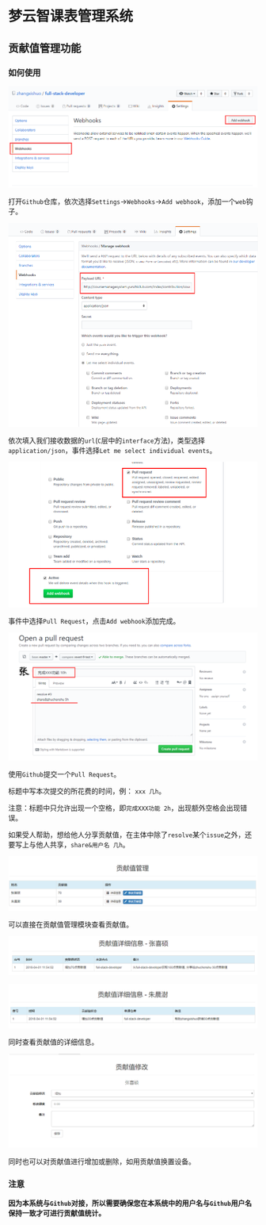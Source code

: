 # 梦云智课表管理系统

## 贡献值管理功能

### 如何使用

![](image/contribution/0.png)

打开`Github`仓库，依次选择`Settings`->`Webhooks`->`Add webhook`，添加一个`web`钩子。

![](image/contribution/1.png)

依次填入我们接收数据的`url`(`C`层中的`interface`方法)，类型选择`application/json`，事件选择`Let me select individual events`。

![](image/contribution/2.png)

事件中选择`Pull Request`，点击`Add webhook`添加完成。

![](image/contribution/3.png)

使用`Github`提交一个`Pull Request`。

标题中写本次提交的所花费的时间，例： `xxx 几h`。

注意：标题中只允许出现一个空格，即`完成XXX功能 2h`，出现额外空格会出现错误。

如果受人帮助，想给他人分享贡献值，在主体中除了`resolve`某个`issue`之外，还要写上与他人共享，`share&用户名 几h`。

![](image/contribution/4.png)

可以直接在贡献值管理模块查看贡献值。

![](image/contribution/5.png)

![](image/contribution/6.png)

同时查看贡献值的详细信息。

![](image/contribution/7.png)

同时也可以对贡献值进行增加或删除，如用贡献值换置设备。

### 注意

**因为本系统与`Github`对接，所以需要确保您在本系统中的用户名与`Github`用户名保持一致才可进行贡献值统计。**
